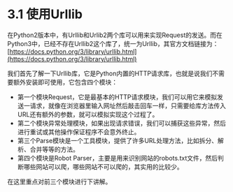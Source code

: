 # 3.1 使用Urllib

在Python2版本中，有Urllib和Urlib2两个库可以用来实现Request的发送。而在Python3中，已经不存在Urllib2这个库了，统一为Urllib，其官方文档链接为：[https://docs.python.org/3/library/urllib.html](https://docs.python.org/3/library/urllib.html)

我们首先了解一下Urllib库，它是Python内置的HTTP请求库，也就是说我们不需要额外安装即可使用，它包含四个模块：
* 第一个模块Request，它是最基本的HTTP请求模块，我们可以用它来模拟发送一请求，就像在浏览器里输入网址然后敲击回车一样，只需要给库方法传入URL还有额外的参数，就可以模拟实现这个过程了。
* 第二个模块异常处理模块，如果出现请求错误，我们可以捕获这些异常，然后进行重试或其他操作保证程序不会意外终止。
* 第三个Parse模块是一个工具模块，提供了许多URL处理方法，比如拆分、解析、合并等等的方法。
* 第四个模块是Robot Parser，主要是用来识别网站的robots.txt文件，然后判断哪些网站可以爬，哪些网站不可以爬的，其实用的比较少。

在这里重点对前三个模块进行下讲解。



































